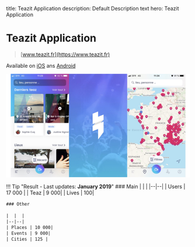 title: Teazit Application
description: Default Description text
hero: Teazit Application

# Teazit Application

> [www.teazit.fr](https://www.teazit.fr)

Available on [iOS](https://itunes.apple.com/app/apple-store/id1254988164?pt=118720610&ct=insta-20180825&mt=8) ans [Android](https://play.google.com/store/apps/details?id=fr.appsolute.teazit&referrer=utm_source%3Dweb-teazit%26utm_medium%3Dbutton)

![Teazit Application](../assets/teazit-images/teazit-images.003.jpeg)


!!! Tip "Result - Last updates: **January 2019**"
    ### Main
    |  |  |
    |--|--|
    | Users | 17 000 |
    | Teaz | 9 000|
    | Lives | 100|

    ### Other

    |  |  |
    |--|--|
    | Places | 10 000|
    | Events | 9 000|
    | Cities | 125 |
